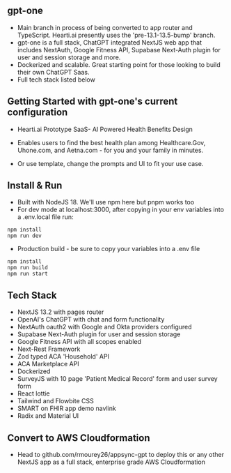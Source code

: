 


## gpt-one
- Main branch in process of being converted to app router and TypeScript. Hearti.ai presently uses the 'pre-13.1-13.5-bump' branch.
- gpt-one is a full stack, ChatGPT integrated NextJS web app that includes NextAuth, Google Fitness API, Supabase Next-Auth plugin for user and session storage and more. 
- Dockerized and scalable. Great starting point for those looking to build their own ChatGPT Saas. 
- Full tech stack listed below 

## Getting Started with gpt-one's current configuration 

- Hearti.ai Prototype SaaS- AI Powered Health Benefits Design

- Enables users to find the best health plan among Healthcare.Gov, Uhone.com, and Aetna.com - for you and your family in minutes. 

- Or use template, change the prompts and UI to fit your use case.

## Install & Run
- Built with NodeJS 18. We'll use npm here but pnpm works too
- For dev mode at localhost:3000, after copying in your env variables into a .env.local file run:
~~~ 
npm install
npm run dev 
~~~

- Production build - be sure to copy your variables into a .env file
~~~
npm install
npm run build
npm run start 
~~~

## Tech Stack
- NextJS 13.2 with pages router
- OpenAI's ChatGPT with chat and form functionality 
- NextAuth oauth2 with Google and Okta providers configured
- Supabase Next-Auth plugin for user and session storage 
- Google Fitness API with all scopes enabled
- Next-Rest Framework
- Zod typed ACA 'Household' API
- ACA Marketplace API 
- Dockerized 
- SurveyJS with 10 page 'Patient Medical Record' form and user survey form
- React lottie
- Tailwind and Flowbite CSS
- SMART on FHIR app demo navlink
- Radix and Material UI

## Convert to AWS Cloudformation 
- Head to github.com/rmourey26/appsync-gpt to deploy this or any other NextJS app as a full stack, enterprise grade AWS Cloudformation
